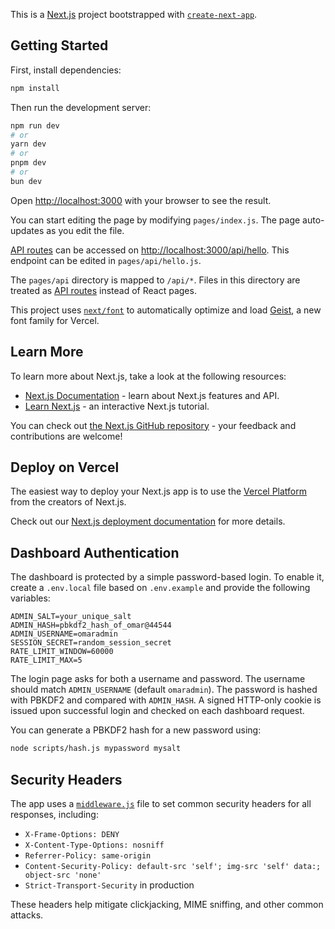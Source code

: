 This is a [Next.js](https://nextjs.org) project bootstrapped with [`create-next-app`](https://nextjs.org/docs/pages/api-reference/create-next-app).

## Getting Started

First, install dependencies:

```bash
npm install
```

Then run the development server:

```bash
npm run dev
# or
yarn dev
# or
pnpm dev
# or
bun dev
```

Open [http://localhost:3000](http://localhost:3000) with your browser to see the result.

You can start editing the page by modifying `pages/index.js`. The page auto-updates as you edit the file.

[API routes](https://nextjs.org/docs/pages/building-your-application/routing/api-routes) can be accessed on [http://localhost:3000/api/hello](http://localhost:3000/api/hello). This endpoint can be edited in `pages/api/hello.js`.

The `pages/api` directory is mapped to `/api/*`. Files in this directory are treated as [API routes](https://nextjs.org/docs/pages/building-your-application/routing/api-routes) instead of React pages.

This project uses [`next/font`](https://nextjs.org/docs/pages/building-your-application/optimizing/fonts) to automatically optimize and load [Geist](https://vercel.com/font), a new font family for Vercel.

## Learn More

To learn more about Next.js, take a look at the following resources:

- [Next.js Documentation](https://nextjs.org/docs) - learn about Next.js features and API.
- [Learn Next.js](https://nextjs.org/learn-pages-router) - an interactive Next.js tutorial.

You can check out [the Next.js GitHub repository](https://github.com/vercel/next.js) - your feedback and contributions are welcome!

## Deploy on Vercel

The easiest way to deploy your Next.js app is to use the [Vercel Platform](https://vercel.com/new?utm_medium=default-template&filter=next.js&utm_source=create-next-app&utm_campaign=create-next-app-readme) from the creators of Next.js.

Check out our [Next.js deployment documentation](https://nextjs.org/docs/pages/building-your-application/deploying) for more details.

## Dashboard Authentication

The dashboard is protected by a simple password-based login. To enable it, create a `.env.local` file based on `.env.example` and provide the following variables:

```
ADMIN_SALT=your_unique_salt
ADMIN_HASH=pbkdf2_hash_of_omar@44544
ADMIN_USERNAME=omaradmin
SESSION_SECRET=random_session_secret
RATE_LIMIT_WINDOW=60000
RATE_LIMIT_MAX=5
```

The login page asks for both a username and password. The username should match
`ADMIN_USERNAME` (default `omaradmin`). The password is hashed with PBKDF2 and
compared with `ADMIN_HASH`. A signed HTTP-only cookie is issued upon successful
login and checked on each dashboard request.

You can generate a PBKDF2 hash for a new password using:

```bash
node scripts/hash.js mypassword mysalt
```

## Security Headers

The app uses a [`middleware.js`](middleware.js) file to set common security headers for all responses, including:

- `X-Frame-Options: DENY`
- `X-Content-Type-Options: nosniff`
- `Referrer-Policy: same-origin`
- `Content-Security-Policy: default-src 'self'; img-src 'self' data:; object-src 'none'`
- `Strict-Transport-Security` in production

These headers help mitigate clickjacking, MIME sniffing, and other common attacks.

